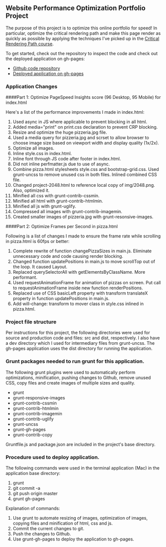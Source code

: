 ## Website Performance Optimization Portfolio Project

The purpose of this project is to optimize this online portfolio for speed! In particular, optimize the critical rendering path and make this page render as quickly as possible by applying the techniques I've picked up in the [Critical Rendering Path course](https://www.udacity.com/course/ud884).

To get started, check out the repository to inspect the code and check out the deployed application on gh-pages:

* [Github code repository](https://github.com/gstroh/frontend-nanodegree-mobile-portfolio)
* [Deployed application on gh-pages](http://gstroh.github.io/frontend-nanodegree-mobile-portfolio/)

### Application Changes

####Part 1: Optimize PageSpeed Insights score (96 Desktop, 95 Mobile) for index.html

Here's a list of the performance improvements I made in index.html:

1. Used async in JS where applicable to prevent blocking in all html.
1. Added media="print" on print.css declaration to prevent CRP blocking.
1. Resize and optimize the huge pizzeria.jpg file.
1. Used a media query for pizzeria.jpg and scrset to allow browser to choose image size based on viewport width and display quality (1x/2x).
1. Optimize all images.
1. Inline style.css in index.html.
1. Inline font through JS code after footer in index.html.
1. Did not inline perfmatter.js due to use of async.
1. Combine pizza.html stylesheets style.css and bootstrap-grid.css.  Used grunt-uncss to remove unused css in both files.  Inlined combined CSS file.
1. Changed project-2048.html to reference local copy of img/2048.png.  Also, optimized it.
1. Minified all css with grunt-contrib-cssmin.
1. Minified all html with grunt-contrib-htmlmin.
1. Minified all js with grunt-uglify.
1. Compressed all images with grunt-contrib-imagemin.
1. Created smaller images of pizzeria.jpg with grunt-resonsive-images.

####Part 2: Optimize Frames per Second in pizza.html

Following is a list of changes I made to ensure the frame rate while scrolling in pizza.html is 60fps or better:

1. Complete rewrite of function changePizzaSizes in main.js.  Eliminate unnecessary code and code causing render blocking.
1. Changed function updatePositions in main.js to move scrollTop out of the loop.  It caused Layout.
1. Replaced querySelectorAll with getElementsByClassName.  More performant.
1. Used requestAnimationFrame for animation of pizzas on screen.  Put call to requestAnimationFrame inside new function renderPositions.
1. Replaced use of CSS basicLeft property with transform translateX property in function updatePositions in main.js.
1. Add will-change: transform to mover class in style.css inlined in pizza.html.

### Project file structure

Per instructions for this project, the following directories were used for source and production code and files: src and dist, respectively.  I also have a dev directory which I used for intermediary files from grunt-uncss.  The gh-pages application uses the dist directory for running the application.

### Grunt packages needed to run grunt for this application.

The following grunt plugins were used to automatically perform optimizations, minification, pushing changes to Github, remove unused CSS, copy files and create images of multiple sizes and quality.

* grunt
* grunt-responsive-images
* grunt-contrib-cssmin
* grunt-contrib-htmlmin
* grunt-contrib-imagemin
* grunt-contrib-uglify
* grunt-uncss
* grunt-gh-pages
* grunt-contrib-copy

Gruntfile.js and package.json are included in the project's base directory.

### Procedure used to deploy application.

The following commands were used in the terminal application (Mac) in the application base directory:

1. grunt
1. git commit -a
1. git push origin master
1. grunt gh-pages

Explanation of commands:

1. Use grunt to automate resizing of images, optimization of images, copying files and minification of html, css and js.
1. Commit the current changes to git.
1. Push the changes to Github.
1. Use grunt-gh-pages to deploy the application to gh-pages.
